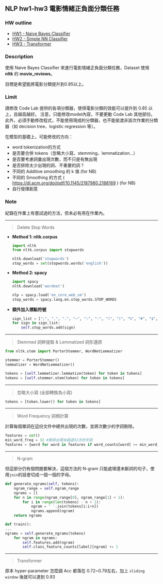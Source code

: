 ## NLP hw1-hw3 電影情緒正負面分類任務

### HW outline
- [HW1 - Naive Bayes Classifier](https://github.com/yuu0223/NCCU_class/blob/main/112-2%20NLP/HW1/HW1_Naive_Bayes_Classifier.ipynb)
- [HW2 - Simple NN Classifier](https://github.com/yuu0223/NCCU_class/blob/main/112-2%20NLP/HW2/HW2_Simple_NN_Classifier.ipynb)
- [HW3 - Transformer](https://github.com/yuu0223/NCCU_class/blob/main/112-2%20NLP/HW3/HW3_Transformer.ipynb)

### Description
使用 Naive Bayes Classifier 來進行電影情緒正負面分類任務，Dataset 使用 **nltk** 的 **movie_reviews**。

目標是希望能將電影分類提升到0.85以上。

### Limit
請修改 Code Lab 提供的各項分類器，使得電影分類的效能可以提升到 0.85 以上，且越高越好。
注意，只能修改model內容，不要更動 Code Lab 其他部份。此外，必須手動修改程式，不能使用現成的分類器，也不能偷渡非該次作業的分類器（如 decision tree、logistic regression 等）。

在模型的基礎上，可能修改的方向：
- word tokenization的方式
- 是否要合併 tokens（忽略大小寫、stemming、lemmatization…）
- 是否要考慮詞彙出現次數，而不只是有無出現
- 是否排除太少出現的詞、不重要的詞？
- 不同的 Additive smoothing 的 k 值 (for NB)
- 不同的 Smoothing 的方式 ( https://dl.acm.org/doi/pdf/10.1145/2187980.2188169 ) (for NB)
- 自行發揮創意

### Note
紀錄在作業上有嘗試過的方法，但未必有用在作業內。

---
> Delete Stop Words
- **Method 1: nltk.corpus**
  
  ```Python
  import nltk
  from nltk.corpus import stopwords
  
  nltk.download('stopwords')
  stop_words = set(stopwords.words('english'))
  ```

- **Method 2: spacy**
  
  ```Python
  import spacy
  nltk.download('wordnet')
  
  nlp = spacy.load('en_core_web_sm')
  stop_words = spacy.lang.en.stop_words.STOP_WORDS
  ```
- **額外加入標點符號**
  ```Python
  sign_list = [";", ",", ".", "~", ":", "-", "(", ")", "%", "#", "$", "!", "/", "?", "=", "+", "&", "--", "'", '"', '`']
  for sign in sign_list:
      self.stop_words.add(sign)
  ```
---
> Stemmed 詞幹提取 & Lemmatized 詞形還原
  ```Python
  from nltk.stem import PorterStemmer, WordNetLemmatizer
  
  stemmer = PorterStemmer()
  lemmatizer = WordNetLemmatizer()
  
  tokens = [self.lemmatizer.lemmatize(token) for token in tokens]
  tokens = [self.stemmer.stem(token) for token in tokens]
  ```
---
> 忽略大小寫 (全部轉換為小寫)
  ```Python
  tokens = [token.lower() for token in tokens]
  ```
---
> Word Frequency 詞頻計算

  計算每個單詞在這份文件中總共出現的次數，並將次數少的字詞刪除。
  
  ```Python
  features = set()
  min_word_freq = 32 #刪除出現未超過32次的字詞
  features = {word for word in features if word_counts[word] >= min_word_freq }
  ```

---
> N-gram

  但這部分仍有個問題要解決，這個方法的 N-gram 只能處理還未斷詞的句子，使用```join```的話會切成一個一個的字母。
  ```Python
  def generate_ngrams(self, tokens):
      ngram_range = self.ngram_range
      ngrams = []
      for n in range(ngram_range[0], ngram_range[1] + 1):
          for i in range(len(tokens) - n + 1):
              ngram = ' '.join(tokens[i:i+n])
              ngrams.append(ngram)
      return ngrams
  
  def train():
  ...
  ngrams = self.generate_ngrams(tokens)
      for ngram in ngrams:
          self.features.add(ngram)
          self.class_feature_counts[label][ngram] += 1
  
  ```
---
> Transformer

原本 hyper-parameter 怎麼調 Acc 都落在 0.72~0.79左右，加上 ```sliding window``` 後就可以達到 0.93 

